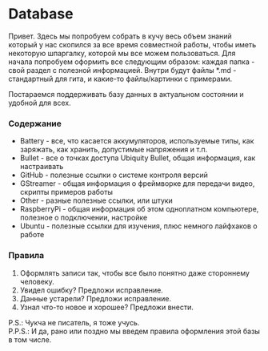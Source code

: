 # Database
Привет. Здесь мы попробуем собрать в кучу весь объем знаний который у нас скопился за все время совместной работы, чтобы
иметь некоторую шпаргалку, которой мы все можем пользоваться.
Для начала попробуем оформить все следующим образом: каждая папка - свой раздел с полезной информацией. Внутри будут 
файлы *.md - стандартный для гита, и какие-то файлы/картинки с примерами.

Постараемся поддерживать базу данных в актуальном состоянии и удобной для всех.  

### Содержание
- Battery - все, что касается аккумуляторов, используемые типы, как заряжать, как хранить, допустимые напряжения и т.п.
- Bullet - все о точках доступа Ubiquity Bullet, общая информация, как настраивать
- GitHub - полезные ссылки о системе контроля версий
- GStreamer - общая информация о фреймворке для передачи видео, скрипты примеров работы
- Other - разные полезные ссылки, или штуки
- RaspberryPi - общая информация об этом одноплатном компьютере, полезное о подключении, настройке
- Ubuntu - полезные ссылки для изучения, плюс немного лайфхаков о работе

### Правила
1. Оформлять записи так, чтобы все было понятно даже стороннему человеку.
2. Увидел ошибку? Предложи исправление.
3. Данные устарели? Предложи исправление.
4. Узнал что-то новое и хорошее? Предложи внести.

P.S.: Чукча не писатель, я тоже учусь.  
P.P.S.: И да, рано или поздно мы введем правила оформления этой базы в том числе.